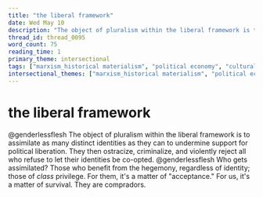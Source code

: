 ```yaml
---
title: "the liberal framework"
date: Wed May 10
description: "The object of pluralism within the liberal framework is to assimilate as many distinct identities as they can to undermine support for political liberation."
thread_id: thread_0095
word_count: 75
reading_time: 1
primary_theme: intersectional
tags: ["marxism_historical materialism", "political economy", "cultural criticism"]
intersectional_themes: ["marxism_historical materialism", "political economy", "cultural criticism"]
---
```


# the liberal framework

@genderlessflesh The object of pluralism within the liberal framework is to assimilate as many distinct identities as they can to undermine support for political liberation. They then ostracize, criminalize, and violently reject all who refuse to let their identities be co-opted. @genderlessflesh Who gets assimilated? Those who benefit from the hegemony, regardless of identity; those of *class* privilege. For them, it's a matter of "acceptance." For us, it's a matter of survival. They are compradors.